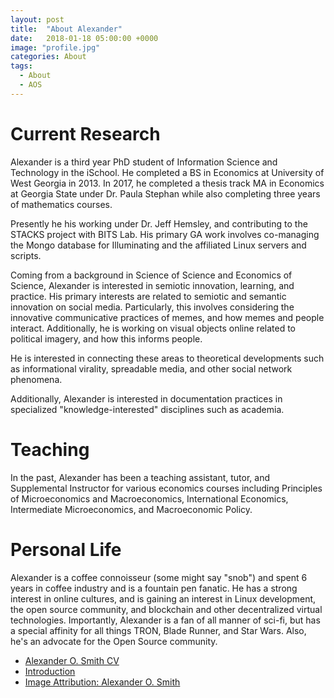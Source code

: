 ```yaml
---
layout: post
title:  "About Alexander"
date:   2018-01-18 05:00:00 +0000
image: "profile.jpg"
categories: About
tags:
  - About
  - AOS
---
```


# Current Research

Alexander is a third year PhD student of Information Science and Technology in the iSchool. He completed a BS in Economics at University of West Georgia in 2013. In 2017, he completed a thesis track MA in Economics at Georgia State under Dr. Paula Stephan while also completing three years of mathematics courses.

Presently he his working under Dr. Jeff Hemsley, and contributing to the STACKS project with BITS Lab. His primary GA work involves co-managing the Mongo database for Illuminating and the affiliated Linux servers and scripts.

Coming from a background in Science of Science and Economics of Science, Alexander is interested in semiotic innovation, learning, and practice. His primary interests are related to semiotic and semantic innovation on social media. Particularly, this involves considering the innovative communicative practices of memes, and how memes and people interact. Additionally, he is working on visual objects online related to political imagery, and how this informs people.

He is interested in connecting these areas to theoretical developments such as informational virality, spreadable media, and other social network phenomena.

Additionally, Alexander is interested in documentation practices in specialized "knowledge-interested" disciplines such as academia.

# Teaching

In the past, Alexander has been a teaching assistant, tutor, and Supplemental Instructor for various economics courses including Principles of Microeconomics and Macroeconomics, International Economics, Intermediate Microeconomics, and Macroeconomic Policy.

# Personal Life

Alexander is a coffee connoisseur (some might say "snob") and spent 6 years in coffee industry and is a fountain pen fanatic. He has a strong interest in online cultures, and is gaining an interest in Linux development, the open source community, and blockchain and other decentralized virtual technologies. Importantly, Alexander is a fan of all manner of sci-fi, but has a special affinity for all things TRON, Blade Runner, and Star Wars. Also, he's an advocate for the Open Source community.

  * [Alexander O. Smith CV](/cv/)
  * [Introduction](/Introduction/)
  * [Image Attribution: Alexander O. Smith](/)
